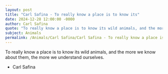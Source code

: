 ```yaml
---
layout: post
title: "Carl Safina - To really know a place is to know its"
date: 2024-12-28 12:00:00 -0000
author: Carl Safina
quote: "To really know a place is to know its wild animals, and the more we know about them, the more we understand ourselves."
subject: Animals
permalink: /Animals/Carl Safina/Carl Safina - To really know a place is to know its
---
```


To really know a place is to know its wild animals, and the more we know about them, the more we understand ourselves.

- Carl Safina
